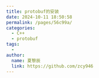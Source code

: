 ```yaml
---
title: protobuf的安装
date: 2024-10-11 18:50:58
permalink: /pages/56c99a/
categories:
  - C++
  - protobuf
tags:
  - 
author: 
  name: 夏黎辰
  link: https://github.com/zcy946
---
```

